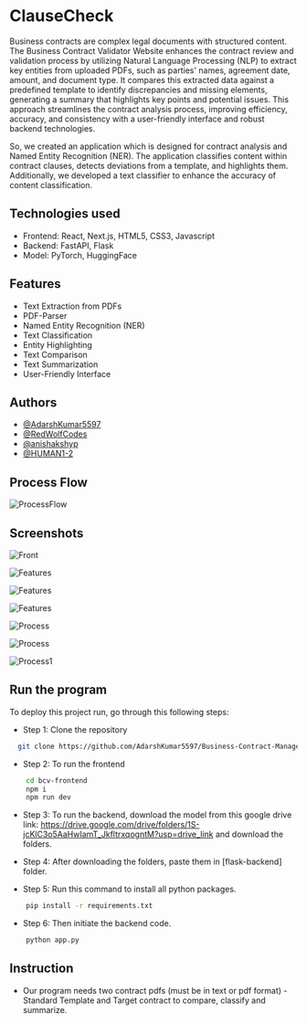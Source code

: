 
# ClauseCheck

Business contracts are complex legal documents with structured
content. The Business Contract Validator Website enhances the contract
review and validation process by utilizing Natural Language Processing
(NLP) to extract key entities from uploaded PDFs, such as parties'
names, agreement date, amount, and document type. It compares this
extracted data against a predefined template to identify discrepancies
and missing elements, generating a summary that highlights key points
and potential issues. This approach streamlines the contract analysis
process, improving efficiency, accuracy, and consistency with a user-friendly interface and robust backend technologies.

So, we created an application which is designed for contract analysis and Named Entity Recognition (NER). The application classifies content within contract clauses, detects deviations from a template, and highlights them. Additionally, we developed a text classifier to enhance the accuracy of content classification.

## Technologies used
- Frontend: React, Next.js, HTML5, CSS3, Javascript
- Backend: FastAPI, Flask
- Model: PyTorch, HuggingFace


## Features

- Text Extraction from PDFs
- PDF-Parser
- Named Entity Recognition (NER)
- Text Classification
- Entity Highlighting
- Text Comparison
- Text Summarization
- User-Friendly Interface


## Authors

- [@AdarshKumar5597](https://github.com/AdarshKumar5597)
- [@RedWolfCodes](https://github.com/RedWolfCodes)
- [@anishakshyp](https://github.com/anishakshyp)
- [@HUMAN1-2](https://github.com/HUMAN1-2)


## Process Flow

![ProcessFlow](https://i.ibb.co/xFs14Bk/diagram-export-7-14-2024-9-47-13-PM.png)

## Screenshots

![Front](https://i.ibb.co/WVp5Cww/Screenshot-2024-07-15-195855.png)

![Features](https://i.postimg.cc/sD1NJ7vV/Screenshot-2024-07-15-195913.png)

![Features](https://i.postimg.cc/FsqnCzL0/Screenshot-2024-07-15-195938.png)

![Features](https://i.postimg.cc/ZqP7qLDL/Screenshot-2024-07-15-195959.png)

![Process](https://i.postimg.cc/vTT33w8P/Screenshot-2024-07-15-200016.png)

![Process](https://i.postimg.cc/prSkScpP/Screenshot-2024-07-15-200029.png)

![Process1](https://i.postimg.cc/ZYsf0njX/Screenshot-2024-07-15-200041.png)


## Run the program

To deploy this project run, go through this following steps:

- Step 1: Clone the repository
```bash
  git clone https://github.com/AdarshKumar5597/Business-Contract-Management-System.git
```

- Step 2: To run the frontend
```bash
    cd bcv-frontend
    npm i
    npm run dev
```

- Step 3: To run the backend, download the model from this google drive link: https://drive.google.com/drive/folders/1S-jcKlC3o5AaHwIamT_JkfltrxqogntM?usp=drive_link and download the folders.


- Step 4: After downloading the folders, paste them in [flask-backend] folder.

- Step 5: Run this command to install all python packages.
```bash
    pip install -r requirements.txt
```

- Step 6: Then initiate the backend code.
```bash
    python app.py
```




## Instruction

- Our program needs two contract pdfs (must be in text or pdf format) - Standard Template and Target contract to compare, classify and summarize.

